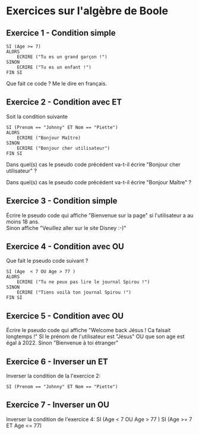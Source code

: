 # Exercices sur l'algèbre de Boole

## Exercice 1 - Condition simple

```
SI (Age >= 7)
ALORS
    ECRIRE ("Tu es un grand garçon !")  
SINON
    ECRIRE ("Tu es un enfant !")
FIN SI
```
Que fait ce code ? Me le dire en français.

## Exercice 2 - Condition avec ET

Soit la condition suivante
```
SI (Prenom == "Johnny" ET Nom == "Piette")
ALORS 
    ECRIRE ("Bonjour Maître)  
SINON
    ECRIRE ("Bonjour cher utilisateur")
FIN SI
```

Dans quel(s) cas le pseudo code précédent va-t-il écrire "Bonjour cher utilisateur" ?

Dans quel(s) cas le pseudo code précédent va-t-il écrire "Bonjour Maître" ?

## Exercice 3 - Condition simple

Écrire le pseudo code qui affiche "Bienvenue sur la page" si l'utilisateur a au moins 18 ans.  
Sinon affiche "Veuillez aller sur le site Disney :-)"   
## Exercice 4 - Condition avec OU

Que fait le pseudo code suivant ?
```
SI (Age  < 7 OU Age > 77 )
ALORS
    ECRIRE ("Tu ne peux pas lire le journal Spirou !")
SINON
    ECRIRE ("Tiens voilà ton journal Spirou !")
FIN SI
```
## Exercice 5 - Condition avec OU

Écrire le pseudo code qui affiche "Welcome back Jésus ! Ca faisait longtemps !" SI le prénom de l'utilisateur est "Jésus" OU que son age est égal à 2022. Sinon "Bienvenue à toi étranger"

## Exercice 6 - Inverser un ET

Inverser la condition de la l'exercice 2:
```
SI (Prenom == "Johnny" ET Nom == "Piette")  
```
## Exercice 7 - Inverser un OU

Inverser la condition de l'exercice 4: SI (Age  < 7 OU Age > 77 )
SI (Age >= 7 ET Age <= 77)
